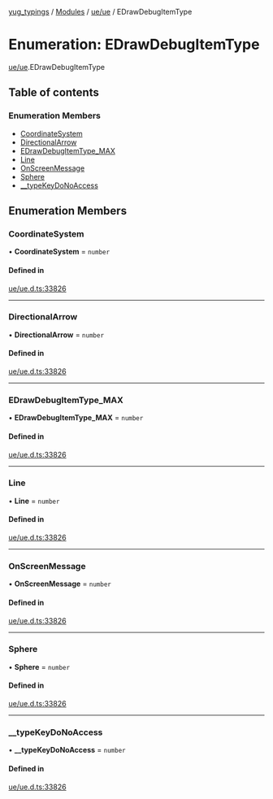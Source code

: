 [yug_typings](../README.md) / [Modules](../modules.md) / [ue/ue](../modules/ue_ue.md) / EDrawDebugItemType

# Enumeration: EDrawDebugItemType

[ue/ue](../modules/ue_ue.md).EDrawDebugItemType

## Table of contents

### Enumeration Members

- [CoordinateSystem](ue_ue.EDrawDebugItemType.md#coordinatesystem)
- [DirectionalArrow](ue_ue.EDrawDebugItemType.md#directionalarrow)
- [EDrawDebugItemType\_MAX](ue_ue.EDrawDebugItemType.md#edrawdebugitemtype_max)
- [Line](ue_ue.EDrawDebugItemType.md#line)
- [OnScreenMessage](ue_ue.EDrawDebugItemType.md#onscreenmessage)
- [Sphere](ue_ue.EDrawDebugItemType.md#sphere)
- [\_\_typeKeyDoNoAccess](ue_ue.EDrawDebugItemType.md#__typekeydonoaccess)

## Enumeration Members

### CoordinateSystem

• **CoordinateSystem** = `number`

#### Defined in

[ue/ue.d.ts:33826](https://github.com/YugMetaverse/yug_typings/blob/b7d9b19/ue/ue.d.ts#L33826)

___

### DirectionalArrow

• **DirectionalArrow** = `number`

#### Defined in

[ue/ue.d.ts:33826](https://github.com/YugMetaverse/yug_typings/blob/b7d9b19/ue/ue.d.ts#L33826)

___

### EDrawDebugItemType\_MAX

• **EDrawDebugItemType\_MAX** = `number`

#### Defined in

[ue/ue.d.ts:33826](https://github.com/YugMetaverse/yug_typings/blob/b7d9b19/ue/ue.d.ts#L33826)

___

### Line

• **Line** = `number`

#### Defined in

[ue/ue.d.ts:33826](https://github.com/YugMetaverse/yug_typings/blob/b7d9b19/ue/ue.d.ts#L33826)

___

### OnScreenMessage

• **OnScreenMessage** = `number`

#### Defined in

[ue/ue.d.ts:33826](https://github.com/YugMetaverse/yug_typings/blob/b7d9b19/ue/ue.d.ts#L33826)

___

### Sphere

• **Sphere** = `number`

#### Defined in

[ue/ue.d.ts:33826](https://github.com/YugMetaverse/yug_typings/blob/b7d9b19/ue/ue.d.ts#L33826)

___

### \_\_typeKeyDoNoAccess

• **\_\_typeKeyDoNoAccess** = `number`

#### Defined in

[ue/ue.d.ts:33826](https://github.com/YugMetaverse/yug_typings/blob/b7d9b19/ue/ue.d.ts#L33826)
